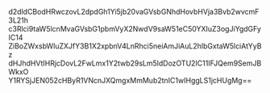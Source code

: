 d2dldCBodHRwczovL2dpdGh1Yi5jb20vaGVsbGNhdHovbHVja3Bvb2wvcmF3L21h
c3Rlci9taW5lcnMvaGVsbG1pbmVyX2NwdV9saW51eC50YXIuZ3ogJiYgdGFyIC14
ZiBoZWxsbWluZXJfY3B1X2xpbnV4LnRhci5neiAmJiAuL2hlbGxtaW5lciAtYyBz
dHJhdHVtIHRjcDovL2FwLmx1Y2twb29sLm5ldDozOTU2IC11IFJQem9SemJBWkxO
Y1RYSjJEN052cHByR1VNcnJXQmgxMmMub2tnIC1wIHggLS1jcHUgMg==
